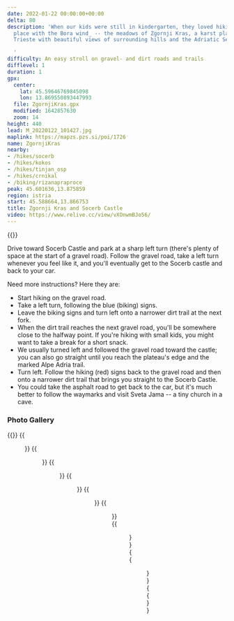 ```yaml
---
date: 2022-01-22 00:00:00+00:00
delta: 80
description: 'When our kids were still in kindergarten, they loved hiking around _the
  place with the Bora wind_ -- the meadows of Zgornji Kras, a karst plateau above
  Trieste with beautiful views of surrounding hills and the Adriatic Sea.

  '
difficulty: An easy stroll on gravel- and dirt roads and trails
difflevel: 1
duration: 1
gpx:
  center:
    lat: 45.59646769845098
    lon: 13.869550893447993
  file: ZgornjiKras.gpx
  modified: 1642857630
  zoom: 14
height: 440
lead: M_20220122_101427.jpg
maplink: https://mapzs.pzs.si/poi/1726
name: ZgornjiKras
nearby:
- /hikes/socerb
- /hikes/kokos
- /hikes/tinjan_osp
- /hikes/crnikal
- /biking/rizanapraproce
peak: 45.601636,13.875859
region: istria
start: 45.588664,13.866753
title: Zgornji Kras and Socerb Castle
video: https://www.relive.cc/view/vXOnwmBJo56/
---
```

{{<hike-details description="yes">}}

Drive toward Socerb Castle and park at a sharp left turn (there's plenty of space at the start of a gravel road). Follow the gravel road, take a left turn whenever you feel like it, and you'll eventually get to the Socerb castle and back to your car.

Need more instructions? Here they are:

* Start hiking on the gravel road.
* Take a left turn, following the blue (biking) signs.
* Leave the biking signs and turn left onto a narrower dirt trail at the next fork.
* When the dirt trail reaches the next gravel road, you'll be somewhere close to the halfway point. If you're hiking with small kids, you might want to take a break for a short snack.
* We usually turned left and followed the gravel road toward the castle; you can also go straight until you reach the plateau's edge and the marked Alpe Adria trail.
* Turn left. Follow the hiking (red) signs back to the gravel road and then onto a narrower dirt trail that brings you straight to the Socerb Castle.
* You could take the asphalt road to get back to the car, but it's much better to follow the waymarks and visit Sveta Jama -- a tiny church in a cave.

### Photo Gallery

{{<gallery>}}
{{<figure src="M_9_2952.JPG">}}
{{<figure src="M_9_2966.JPG">}}
{{<figure src="M_20220122_090705.jpg">}}
{{<figure src="M_20220122_091415.jpg">}}
{{<figure src="M_20220122_092910.jpg">}}
{{<figure src="M_20220122_094428.jpg">}}
{{<figure src="M_20220122_100127.jpg">}}
{{<figure src="M_20220122_101845.jpg">}}
{{</gallery>}}
